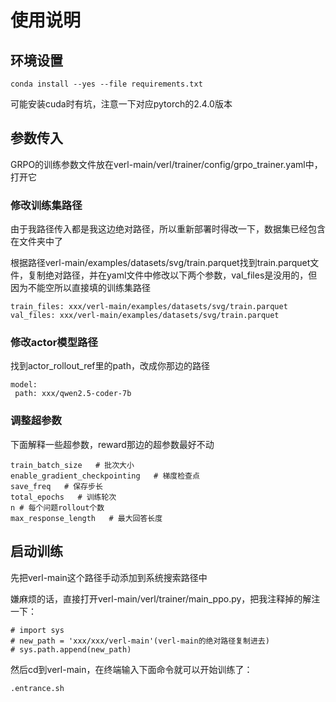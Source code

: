 # 使用说明
## 环境设置
```
conda install --yes --file requirements.txt
```
可能安装cuda时有坑，注意一下对应pytorch的2.4.0版本
## 参数传入
GRPO的训练参数文件放在verl-main/verl/trainer/config/grpo_trainer.yaml中，打开它
### 修改训练集路径
由于我路径传入都是我这边绝对路径，所以重新部署时得改一下，数据集已经包含在文件夹中了

根据路径verl-main/examples/datasets/svg/train.parquet找到train.parquet文件，复制绝对路径，并在yaml文件中修改以下两个参数，val_files是没用的，但因为不能空所以直接填的训练集路径
```
train_files: xxx/verl-main/examples/datasets/svg/train.parquet
val_files: xxx/verl-main/examples/datasets/svg/train.parquet
```
### 修改actor模型路径
找到actor_rollout_ref里的path，改成你那边的路径
```
model:
 path: xxx/qwen2.5-coder-7b
```

### 调整超参数
下面解释一些超参数，reward那边的超参数最好不动
```
train_batch_size   # 批次大小
enable_gradient_checkpointing   # 梯度检查点
save_freq   # 保存步长
total_epochs   # 训练轮次
n # 每个问题rollout个数
max_response_length   # 最大回答长度
```

## 启动训练
先把verl-main这个路径手动添加到系统搜索路径中

嫌麻烦的话，直接打开verl-main/verl/trainer/main_ppo.py，把我注释掉的解注一下：
```
# import sys
# new_path = 'xxx/xxx/verl-main'(verl-main的绝对路径复制进去)
# sys.path.append(new_path)
```
然后cd到verl-main，在终端输入下面命令就可以开始训练了：
```
.entrance.sh
```
